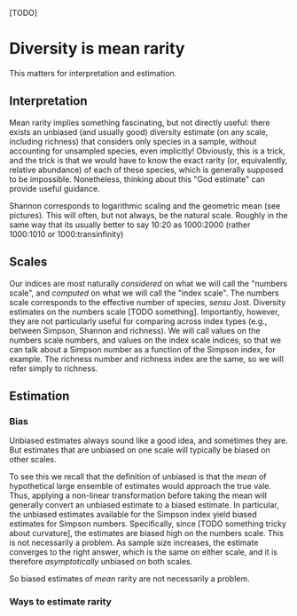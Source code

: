 [TODO]


# Diversity is mean rarity

This matters for interpretation and estimation.

## Interpretation

Mean rarity implies something fascinating, but not directly useful: there exists an unbiased (and usually good) diversity estimate (on any scale, including richness) that considers only species in a sample, without accounting for unsampled species, even implicitly! Obviously, this is a trick, and the trick is that we would have to know the exact rarity (or, equivalently, relative abundance) of each of these species, which is generally supposed to be impossible. Nonetheless, thinking about this "God estimate" can provide useful guidance.

Shannon corresponds to logarithmic scaling and the geometric mean (see pictures). This will often, but not always, be the natural scale. Roughly in the same way that its usually better to say 10:20 as 1000:2000 (rather 1000:1010 or 1000:transinfinity)

## Scales

Our indices are most naturally _considered_ on what we will call the "numbers scale", and _computed_ on what we will call the "index scale". The numbers scale corresponds to the effective number of species, _sensu_ Jost. Diversity estimates on the numbers scale [TODO something]. Importantly, however, they are not particularly useful for comparing across index types (e.g., between Simpson, Shannon and richness). We will call values on the numbers scale numbers, and values on the index scale indices, so that we can talk about a Simpson number as a function of the Simpson index, for example. The richness number and richness index are the same, so we will refer simply to richness.

## Estimation

### Bias

Unbiased estimates always sound like a good idea, and sometimes they are. But estimates that are unbiased on one scale will typically be biased on other scales. 

To see this we recall that the definition of unbiased is that the _mean_ of hypothetical large ensemble of estimates would approach the true vale. Thus, applying a non-linear transformation before taking the mean will generally convert an unbiased estimate to a biased estimate. In particular, the unbiased estimates available for the Simpson index yield biased estimates for Simpson numbers. Specifically, since [TODO something tricky about curvature], the estimates are biased high on the numbers scale. This is not necessarily a problem. As sample size increases, the estimate converges to the right answer, which is the same on either scale, and it is therefore _asymptotically_ unbiased on both scales.

So biased estimates of _mean_ rarity are not necessarily a problem.

### Ways to estimate rarity
